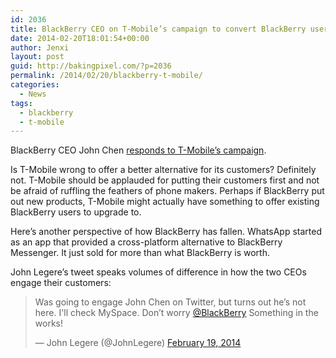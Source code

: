 ```yaml
---
id: 2036
title: BlackBerry CEO on T-Mobile’s campaign to convert BlackBerry users to iPhone
date: 2014-02-20T18:01:54+00:00
author: Jenxi
layout: post
guid: http://bakingpixel.com/?p=2036
permalink: /2014/02/20/blackberry-t-mobile/
categories:
  - News
tags:
  - blackberry
  - t-mobile
---
```

BlackBerry CEO John Chen [responds to T-Mobile’s campaign](http://blogs.blackberry.com/2014/02/blackberry-tmo/).

Is T-Mobile wrong to offer a better alternative for its customers? Definitely not. T-Mobile should be applauded for putting their customers first and not be afraid of ruffling the feathers of phone makers. Perhaps if BlackBerry put out new products, T-Mobile might actually have something to offer existing BlackBerry users to upgrade to.

Here’s another perspective of how BlackBerry has fallen. WhatsApp started as an app that provided a cross-platform alternative to BlackBerry Messenger. It just sold for more than what BlackBerry is worth.

John Legere’s tweet speaks volumes of difference in how the two CEOs engage their customers:

<blockquote class="twitter-tweet" lang="en">
  <p>
    Was going to engage John Chen on Twitter, but turns out he’s not here. I'll check MySpace. Don’t worry <a href="https://twitter.com/BlackBerry">@BlackBerry</a> Something in the works!
  </p>
  
  <p>
    &mdash; John Legere (@JohnLegere) <a href="https://twitter.com/JohnLegere/statuses/436237993914171392">February 19, 2014</a>
  </p>
</blockquote>
